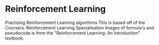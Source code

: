 # Reinforcement Learning
Practising Reinforcement Learning algorithms
This is based off of the Coursera: Reinforcement Learning Specialisation
Images of formula's and pseudocode is from the "Reinforcement Learning: An Introduction" textbook.


